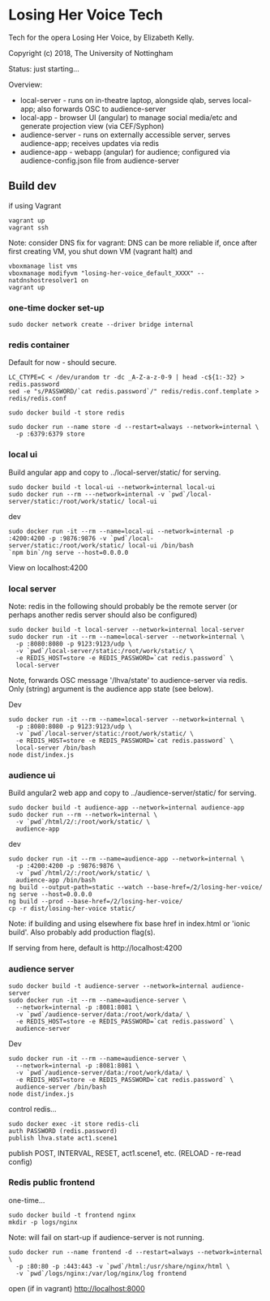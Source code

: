 # Losing Her Voice Tech

Tech for the opera Losing Her Voice, by Elizabeth Kelly.

Copyright (c) 2018, The University of Nottingham

Status: just starting...

Overview:
- local-server - runs on in-theatre laptop, alongside qlab, serves local-app; also forwards OSC to audience-server 
- local-app - browser UI (angular) to manage social media/etc and generate projection view (via CEF/Syphon)
- audience-server - runs on externally accessible server, serves audience-app; receives updates via redis
- audience-app - webapp (angular) for audience; configured via audience-config.json file from audience-server

## Build dev

if using Vagrant
```
vagrant up
vagrant ssh
```

Note: consider DNS fix for vagrant: DNS can be more reliable if, once after first creating VM, you shut down VM (vagrant halt) and
```
vboxmanage list vms
vboxmanage modifyvm "losing-her-voice_default_XXXX" --natdnshostresolver1 on
vagrant up
```

### one-time docker set-up

```
sudo docker network create --driver bridge internal
```

### redis container

Default for now - should secure.

```
LC_CTYPE=C < /dev/urandom tr -dc _A-Z-a-z-0-9 | head -c${1:-32} > redis.password
sed -e "s/PASSWORD/`cat redis.password`/" redis/redis.conf.template > redis/redis.conf

sudo docker build -t store redis

sudo docker run --name store -d --restart=always --network=internal \
  -p :6379:6379 store
```


### local ui

Build angular app and copy to ../local-server/static/ for serving.

```
sudo docker build -t local-ui --network=internal local-ui
sudo docker run --rm ---network=internal -v `pwd`/local-server/static:/root/work/static/ local-ui
```

dev
```
sudo docker run -it --rm --name=local-ui --network=internal -p :4200:4200 -p :9876:9876 -v `pwd`/local-server/static:/root/work/static/ local-ui /bin/bash
`npm bin`/ng serve --host=0.0.0.0
```
View on localhost:4200

### local server

Note: redis in the following should probably be the remote server
(or perhaps another redis server should also be configured)

```
sudo docker build -t local-server --network=internal local-server
sudo docker run -it --rm --name=local-server --network=internal \
  -p :8080:8080 -p 9123:9123/udp \
  -v `pwd`/local-server/static:/root/work/static/ \
  -e REDIS_HOST=store -e REDIS_PASSWORD=`cat redis.password` \
  local-server
```

Note, forwards OSC message '/lhva/state' to audience-server via redis. 
Only (string) argument is the audience app state (see below).

Dev
```
sudo docker run -it --rm --name=local-server --network=internal \
  -p :8080:8080 -p 9123:9123/udp \
  -v `pwd`/local-server/static:/root/work/static/ \
  -e REDIS_HOST=store -e REDIS_PASSWORD=`cat redis.password` \
  local-server /bin/bash
node dist/index.js
```

### audience ui

Build angular2 web app and copy to ../audience-server/static/ for serving.

```
sudo docker build -t audience-app --network=internal audience-app
sudo docker run --rm --network=internal \
  -v `pwd`/html/2/:/root/work/static/ \
  audience-app
```

dev
```
sudo docker run -it --rm --name=audience-app --network=internal \
  -p :4200:4200 -p :9876:9876 \
  -v `pwd`/html/2/:/root/work/static/ \
  audience-app /bin/bash
ng build --output-path=static --watch --base-href=/2/losing-her-voice/
ng serve --host=0.0.0.0
ng build --prod --base-href=/2/losing-her-voice/
cp -r dist/losing-her-voice static/
```

Note: if building and using elsewhere fix base href in index.html or 'ionic build'.
Also probably add production flag(s).

If serving from here, default is http://localhost:4200

### audience server

```
sudo docker build -t audience-server --network=internal audience-server
sudo docker run -it --rm --name=audience-server \
  --network=internal -p :8081:8081 \
  -v `pwd`/audience-server/data:/root/work/data/ \
  -e REDIS_HOST=store -e REDIS_PASSWORD=`cat redis.password` \
  audience-server
```

Dev
```
sudo docker run -it --rm --name=audience-server \
  --network=internal -p :8081:8081 \
  -v `pwd`/audience-server/data:/root/work/data/ \
  -e REDIS_HOST=store -e REDIS_PASSWORD=`cat redis.password` \
  audience-server /bin/bash
node dist/index.js
```

control redis...
```
sudo docker exec -it store redis-cli
auth PASSWORD (redis.password)
publish lhva.state act1.scene1
```

publish POST, INTERVAL, RESET, act1.scene1, etc. (RELOAD - re-read config)

### Redis public frontend

one-time...
```
sudo docker build -t frontend nginx
mkdir -p logs/nginx
```
Note: will fail on start-up if audience-server is not running.
```
sudo docker run --name frontend -d --restart=always --network=internal \
  -p :80:80 -p :443:443 -v `pwd`/html:/usr/share/nginx/html \
  -v `pwd`/logs/nginx:/var/log/nginx/log frontend 
```

open (if in vagrant) [http://localhost:8000](http://localhost:8000)
